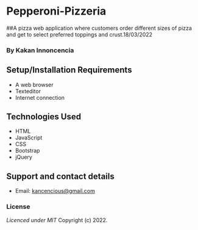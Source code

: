 # Pepperoni-Pizzeria
##A pizza web application where customers order different sizes of pizza and get to select preferred toppings and crust.18/03/2022
### By Kakan Innoncencia
## Setup/Installation Requirements
* A web browser
* Texteditor
* Internet connection
 
## Technologies Used
- HTML
- JavaScript
- CSS
- Bootstrap
- jQuery

## Support and contact details
- Email: kancencious@gmail.com

### License
*Licenced under MIT*
Copyright (c) 2022.
